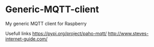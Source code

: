 # Generic-MQTT-client
My generic MQTT client for Raspberry

Usefull links
https://pypi.org/project/paho-mqtt/
http://www.steves-internet-guide.com/
